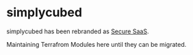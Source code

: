 # simplycubed

simplycubed has been rebranded as [Secure SaaS](https://github.com/securesaas).

Maintaining Terrafrom Modules here until they can be migrated.
